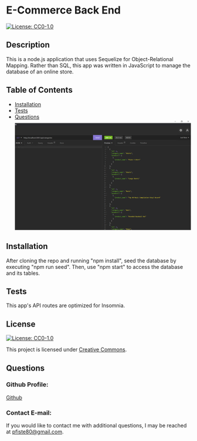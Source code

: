 



# E-Commerce Back End
  [![License: CC0-1.0](https://img.shields.io/badge/License-CC0%201.0-lightgrey.svg)](http://creativecommons.org/publicdomain/zero/1.0/)
## Description
This is a node.js application that uses Sequelize for Object-Relational Mapping. Rather than SQL, this app was written in JavaScript to manage the database of an online store.
## Table of Contents
* [Installation](#installation)
* [Tests](#tests)
* [Questions](#questions)
![image](https://github.com/Pfizzz/e-commerce/blob/8154fe19ce3ae41ce6f232853930394348d322e0/images/ss1.png)

## Installation
After cloning the repo and running "npm install", seed the database by executing "npm run seed". Then, use "npm start" to access the database and its tables.

## Tests
This app's API routes are optimized for Insomnia.
## License
[![License: CC0-1.0](https://img.shields.io/badge/License-CC0%201.0-lightgrey.svg)](http://creativecommons.org/publicdomain/zero/1.0/)

This project is licensed under [Creative Commons](http://creativecommons.org/publicdomain/zero/1.0/).
## Questions
### Github Profile: 
[Github](https://github.com/Pfizzz/)
### Contact E-mail: 
If you would like to contact me with additional questions, I may be reached at pfiste80@gmail.com.

